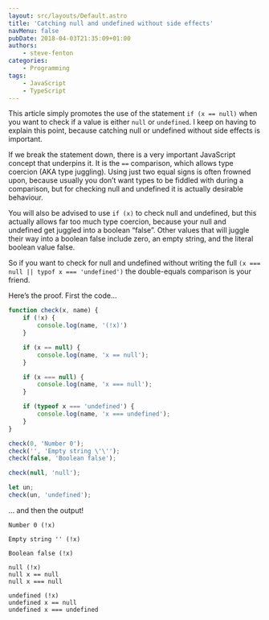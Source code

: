 ```yaml
---
layout: src/layouts/Default.astro
title: 'Catching null and undefined without side effects'
navMenu: false
pubDate: 2018-04-03T21:35:09+01:00
authors:
    - steve-fenton
categories:
    - Programming
tags:
    - JavaScript
    - TypeScript
---
```


This article simply promotes the use of the statement `if (x == null)` when you want to check if a value is either `null` or `undefined`. I keep on having to explain this point, because catching null or undefined without side effects is important.

If we break the statement down, there is a very important JavaScript concept that underpins it. It is the `==` comparison, which allows type coercion (AKA type juggling). Using just two equal signs is often frowned upon, because usually you don’t want types to be fiddled with during a comparison, but for checking null and undefined it is actually desirable behaviour.

You will also be advised to use `if (x)` to check null and undefined, but this actually allows far too much type coercion, because your null and undefined get juggled into a boolean “false”. Other values that will juggle their way into a boolean false include zero, an empty string, and the literal boolean value false.

So if you want to check for null and undefined without writing the full `(x === null || typof x === 'undefined')` the double-equals comparison is your friend.

Here’s the proof. First the code…

```typescript
function check(x, name) {
    if (!x) {
        console.log(name, '(!x)')
    }

    if (x == null) {
        console.log(name, 'x == null');
    }

    if (x === null) {
        console.log(name, 'x === null');
    }

    if (typeof x === 'undefined') {
        console.log(name, 'x === undefined');
    }
}

check(0, 'Number 0');
check('', 'Empty string \'\'');
check(false, 'Boolean false');

check(null, 'null');

let un;
check(un, 'undefined');
```

… and then the output!

```
Number 0 (!x)

Empty string '' (!x)

Boolean false (!x)

null (!x)
null x == null
null x === null

undefined (!x)
undefined x == null
undefined x === undefined
```